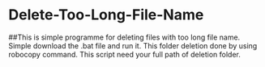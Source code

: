 # Delete-Too-Long-File-Name
##This is simple programme for deleting files with too long file name.
Simple download the .bat file and run it. 
This folder deletion done by using robocopy command. 
This script need your full path of deletion folder. 
